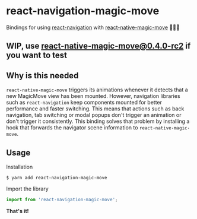 # react-navigation-magic-move <!-- omit in toc -->

Bindings for using [react-navigation](https://reactnavigation.org/) with [react-native-magic-move](https://github.com/IjzerenHein/react-native-magic-move) 🐰🎩✨

## WIP, use react-native-magic-move@0.4.0-rc2 if you want to test

## Why is this needed

`react-native-magic-move` triggers its animations whenever it detects that a new MagicMove view has been mounted. However, navigation libraries such as `react-navigation` keep components mounted for better performance and faster switching. This means that actions such as back navigation, tab switching or modal popups don't trigger an animation or don't trigger it consistently. This binding solves that problem by installing a hook that forwards the navigator scene information to `react-native-magic-move`.

## Usage

Installation

```
$ yarn add react-navigation-magic-move
```

Import the library

```jsx
import from 'react-navigation-magic-move';
```

**That's it!**
